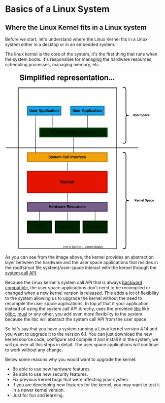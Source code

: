 # Basics of a Linux System

## Where the Linux Kernel fits in a Linux system

Before we start, let's understand where the Linux Kernel fits in a Linux system either in a desktop or in an embedded
system.

The linux kernel is the core of the system, it's the first thing that runs when the system boots. It's responsible for
managing the hardware resources, scheduling processes, managing memory, etc.

![Linux system overview](./assets/diagrams/linux-system-overview.drawio.svg)

As you can see from the image above, the kernel provides an abstraction layer between the hardware and the user space
applications that resides in the rootfs(root file system)/user-space interact with the kernel through the
[system call API](https://en.wikipedia.org/wiki/System_call).

Because the Linux kernel's system call API that is always
[backward compatible](https://en.wikipedia.org/wiki/Backward_compatibility), the user space applications don't need to
be recompiled or changed when a new kernel version is released. This adds a lot of flexibility to the system allowing us
to upgrade the kernel without the need to recompile the user space applications. In top pf that if your application
instead of using the system call API directly, uses the provided
[libc](https://en.wikipedia.org/wiki/C_standard_library) like [glibc](https://en.wikipedia.org/wiki/GNU_C_Library),
[musl](https://en.wikipedia.org/wiki/Musl) or any other, you add even more flexibility to the system because the libc
will abstract the system call API from the user space.

So let's say that you have a system running a Linux kernel version 4.14 and you want to upgrade it to the version 6.1.
You can just download the new kernel source code, configure and compile it and install it in the system, we will go over
all this steps in detail. The user space applications will continue to work without any change.

Below some reasons why you would want to upgrade the kernel:

- Be able to use new hardware features.
- Be able to use new security features.
- Fix previous kernel bugs that were affecting your system.
- If you are developing new features for the kernel, you may want to test it in a newer kernel version.
- Just for fun and learning.
